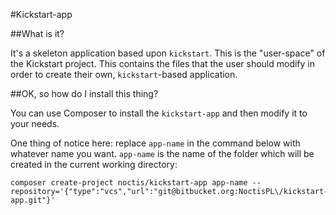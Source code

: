 #Kickstart-app

##What is it?

It's a skeleton application based upon `kickstart`. This is the "user-space" of the 
Kickstart project. This contains the files that the user should modify in order to
create their own, `kickstart`-based application.

##OK, so how do I install this thing?

You can use Composer to install the `kickstart-app` and then modify it to your needs.

One thing of notice here: replace `app-name` in the command below with whatever name
you want. `app-name` is the name of the folder which will be created in the current
working directory:

```
composer create-project noctis/kickstart-app app-name --repository='{"type":"vcs","url":"git@bitbucket.org:NoctisPL\/kickstart-app.git"}'
```